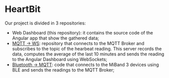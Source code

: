 # HeartBit

Our project is divided in 3 repositories:

- Web Dashboard (this repository): it contains the source code of the Angular app that show the gathered data;
- [MQTT -> WS](https://github.com/slavetto/merano-2020): repository that connects to the MQTT Broker and subscribes to the topic of the hearbeat reading. This server records the data, computes the average of the last 10 minutes and sends the reading to the Angular Dashboard using WebSockets;
- [Bluetooth -> MQTT](https://github.com/SebaCaste/pulse-sensing): code that connects to the MiBand 3 devices using BLE and sends the readings to the MQTT Broker;

